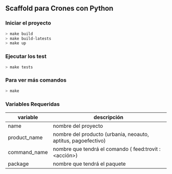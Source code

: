 
Scaffold para Crones con Python
-------------------------------

### Iniciar el proyecto

````bash
> make build
> make build-latests
> make up
````


### Ejecutar los test

````bash
> make tests
````


### Para ver más comandos

````bash
> make
````


### Variables Requeridas

| variable | descripción |
|----------|-------------|
| name | nombre del proyecto |
| product_name | nombre del producto (urbania, neoauto, aptitus, pagoefectivo) |
| command_name | nombre que tendrá el comando ( feed:trovit  <tipo>:<acción>) |
| package | nombre que tendrá el paquete |
